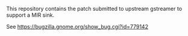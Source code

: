 This repository contains the patch submitted to upstream gstreamer
to support a MIR sink.

See https://bugzilla.gnome.org/show_bug.cgi?id=779142
